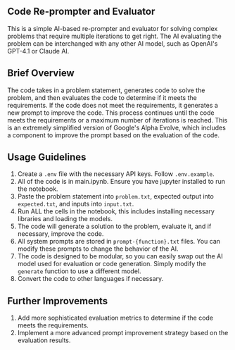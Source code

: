 ## Code Re-prompter and Evaluator
This is a simple AI-based re-prompter and evaluator for solving complex problems that require multiple iterations to get right. The AI evaluating the problem can be interchanged with any other AI model, such as OpenAI's GPT-4.1 or Claude AI.

## Brief Overview
The code takes in a problem statement, generates code to solve the problem, and then evaluates the code to determine if it meets the requirements. If the code does not meet the requirements, it generates a new prompt to improve the code. This process continues until the code meets the requirements or a maximum number of iterations is reached. This is an extremely simplified version of Google's Alpha Evolve, which includes a component to improve the prompt based on the evaluation of the code. 

## Usage Guidelines
1. Create a `.env` file with the necessary API keys. Follow `.env.example`.
2. All of the code is in main.ipynb. Ensure you have jupyter installed to run the notebook.
3. Paste the problem statement into `problem.txt`, expected output into `expected.txt`, and inputs into `input.txt`.
4. Run ALL the cells in the notebook, this includes installing necessary libraries and loading the models.
5. The code will generate a solution to the problem, evaluate it, and if necessary, improve the code.
6. All system prompts are stored in `prompt-{function}.txt` files. You can modify these prompts to change the behavior of the AI.
7. The code is designed to be modular, so you can easily swap out the AI model used for evaluation or code generation. Simply modify the `generate` function to use a different model.
8. Convert the code to other languages if necessary.

## Further Improvements
1. Add more sophisticated evaluation metrics to determine if the code meets the requirements.
2. Implement a more advanced prompt improvement strategy based on the evaluation results.